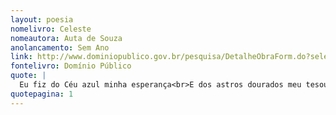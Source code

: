 ```yaml
---
layout: poesia
nomelivro: Celeste
nomeautora: Auta de Souza
anolancamento: Sem Ano
link: http://www.dominiopublico.gov.br/pesquisa/DetalheObraForm.do?select_action=&co_obra=81709
fontelivro: Domínio Público
quote: |
  Eu fiz do Céu azul minha esperança<br>E dos astros dourados meu tesouro... Imagina por que, doce criança,<br>Nas noites de luar meus sonhos douro!
quotepagina: 1
---
```

